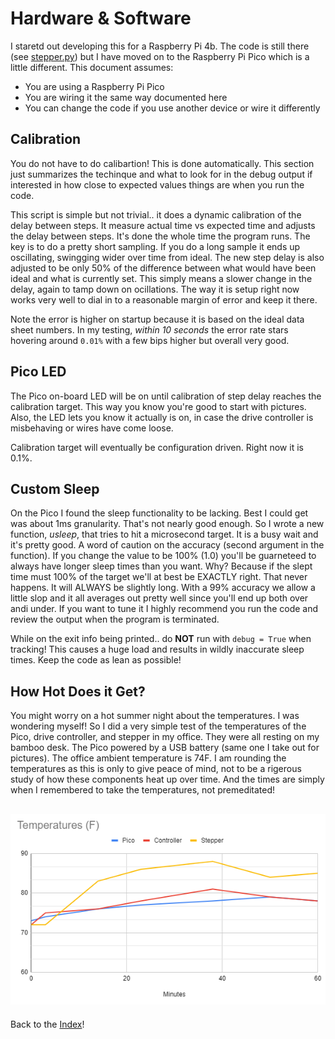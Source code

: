 # Hardware & Software

I staretd out developing this for a Raspberry Pi 4b.  The code is still there (see [stepper.py](../src/python/stepper.py)) but I have moved on to the Raspberry Pi Pico which is a little different.  This document assumes:

- You are using a Raspberry Pi Pico
- You are wiring it the same way documented here
- You can change the code if you use another device or wire it differently


## Calibration

You do not have to do calibartion!  This is done automatically.  This section just summarizes the techinque and what to look for in the debug output if interested in how close to expected values things are when you run the code.

This script is simple but not trivial.. it does a dynamic calibration of the delay between steps.  It measure actual time vs expected time and adjusts the delay between steps.  It's done the whole time the program runs.  The key is to do a pretty short sampling.  If you do a long sample it ends up oscillating, swingging wider over time from ideal.  The new step delay is also adjusted to be only 50% of the difference between what would have been ideal and what is currently set.  This simply means a slower change in the delay, again to tamp down on ocillations.  The way it is setup right now works very well to dial in to a reasonable margin of error and keep it there.

Note the error is higher on startup because it is based on the ideal data sheet numbers.  In my testing, _within 10 seconds_ the error rate stars hovering around `0.01%` with a few bips higher but overall very good.

## Pico LED

The Pico on-board LED will be on until calibration of step delay reaches the calibration target.  This way you know you're good to start with pictures.  Also, the LED lets you know it actually is on, in case the drive controller is misbehaving or wires have come loose.

Calibration target will eventually be configuration driven.  Right now it is 0.1%.

## Custom Sleep

On the Pico I found the sleep functionality to be lacking.  Best I could get was about 1ms granularity.  That's not nearly good enough.  So I wrote a new function, _usleep_, that tries to hit a microsecond target.  It is a busy wait and it's pretty good.  A word of caution on the accuracy (second argument in the function).  If you change the value to be 100% (1.0) you'll be guarneteed to always have longer sleep times than you want.  Why?  Because if the slept time must 100% of the target we'll at best be EXACTLY right.  That never happens.  It will ALWAYS be slightly long.  With a 99% accuracy we allow a little slop and it all averages out pretty well since you'll end up both over andi under.  If you want to tune it I highly recommend you run the code and review the output when the program is terminated.

While on the exit info being printed.. do **NOT** run with `debug = True` when tracking!  This causes a huge load and results in wildly inaccurate sleep times.  Keep the code as lean as possible!

## How Hot Does it Get?

You might worry on a hot summer night about the temperatures.  I was wondering myself!  So I did a very simple test of the temperatures of the Pico, drive controller, and stepper in my office.  They were all resting on my bamboo desk.  The Pico powered by a USB battery (same one I take out for pictures).  The office ambient temperature is 74F.  I am rounding the temperatures as this is only to give peace of mind, not to be a rigerous study of how these components heat up over time.  And the times are simply when I remembered to take the temperatures, not premeditated!

![Temperatures over Time](../images/temp-over-time.png)
---
Back to the [Index](00-index.md)!